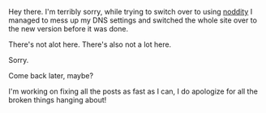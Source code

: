 Hey there. I'm terribly sorry, while trying to switch over to using [noddity](http://noddity.com) I managed to mess up my DNS settings and switched the whole site over to the new version before it was done.

There's not alot here. There's also not a lot here.

Sorry.

Come back later, maybe?

I'm working on fixing all the posts as fast as I can, I do apologize for all the broken things hanging about!
